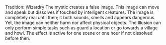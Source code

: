 Tradition: Wizardry 
The mystic creates a false image. This image can move and speak but dissolves if touched by intelligent creatures. The image is completely real until then; it both sounds, smells and appears dangerous. Yet, the image can neither harm nor affect physical objects. The Illusion can only perform simple tasks such as guard a location or go towards a village and howl. The effect is active for one scene or one hour if not dissolved before then.